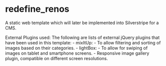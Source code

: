 # redefine_renos
A static web template which will later be implemented into Silverstripe for a CMS.

External Plugins used:
  The following are lists of external jQuery plugins that have been used in this template:
    - mixItUp:
      - To allow filtering and sorting of images based on their categories.
    - lightBox:
      - To allow for swiping of images on tablet and smartphone screens.
      - Responsive image gallery plugin, compatible on different screen resolutions.
